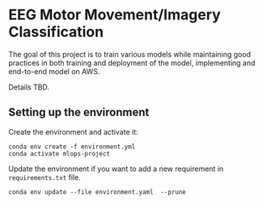 # EEG Motor Movement/Imagery Classification

The goal of this project is to train various models while maintaining good practices in both training and deployment of the model, implementing and end-to-end model on AWS.

Details TBD.

## Setting up the environment

Create the environment and activate it:
```
conda env create -f environment.yml 
conda activate mlops-project
```

Update the environment if you want to add a new requirement in `requirements.txt` file.
```
conda env update --file environment.yaml  --prune
```